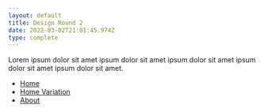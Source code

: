 ```yaml
---
layout: default
title: Design Round 2
date: 2022-03-02T21:01:45.974Z
type: complete
---
```


Lorem ipsum dolor sit amet ipsum dolor sit amet ipsum dolor sit amet ipsum dolor sit amet ipsum dolor sit amet.

- [Home](#)
- [Home Variation](#)
- [About](#)